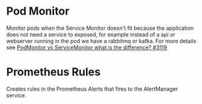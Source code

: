 # Pod Monitor

Monitor pods when the Service Monitor doesn't fit because the application does not need a service to exposed, for example instead of a api or webserver running in the pod we have a rabbitmq or kafka. For more details see [PodMonitor vs ServiceMonitor what is the difference? #3119](https://github.com/prometheus-operator/prometheus-operator/issues/3119)

# Prometheus Rules

Creates rules in the Prometheus Alerts that fires to the AlertManager service.
